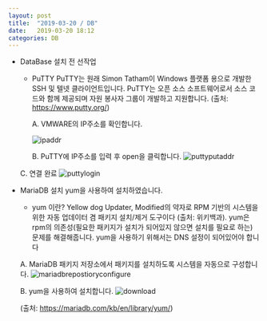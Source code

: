 ```yaml
---
layout: post
title:  "2019-03-20 / DB"
date:   2019-03-20 18:12
categories: DB
---
```

-	DataBase 설치 전 선작업
	- PuTTY 
PuTTY는 원래 Simon Tatham이 Windows 플랫폼 용으로 개발한 SSH 및 텔넷 클라이언트입니다. PuTTY는 오픈 소스 소프트웨어로서 소스 코드와 함께 제공되며 자원 봉사자 그룹이 개발하고 지원합니다. (출처: https://www.putty.org/)

        A. VMWARE의 IP주소를 확인합니다.

        ![ipaddr](https://user-images.githubusercontent.com/48667798/54672429-5acc4180-4b3b-11e9-9fe3-b4796610e4fb.JPG)

        B. PuTTY에 IP주소를 입력 후 open을 클릭합니다.
![puttyputaddr](https://user-images.githubusercontent.com/48667798/54672433-5b64d800-4b3b-11e9-9682-6a13db5ce033.JPG)

	C. 연결 완료
![puttylogin](https://user-images.githubusercontent.com/48667798/54672431-5acc4180-4b3b-11e9-8638-afda9ed68f10.JPG)

-	MariaDB 설치
	yum을 사용하여 설치하였습니다.

	- yum 이란? 
    Yellow dog Updater, Modified의 약자로 RPM 기반의 시스템을 위한 자동 업데이터 겸 패키지 설치/제거 도구이다 (출처: 위키백과). 
    yum은 rpm의 의존성(필요한 패키지가 설치가 되어있지 않으면 설치를 필요로 하는) 문제를 해결해줍니다.
    yum을 사용하기 위해서는 DNS 설정이 되어있어야 합니다

     A.	MariaDB 패키지 저장소에서 패키지를 설치하도록 시스템을 자동으로 구성합니다.
![mariadbrepostioryconfigure](https://user-images.githubusercontent.com/48667798/54672430-5acc4180-4b3b-11e9-93a1-a78143fe0fd0.JPG)

     B.	yum을 사용하여 설치합니다.
![download](https://user-images.githubusercontent.com/48667798/54672435-5b64d800-4b3b-11e9-8a25-2481f2160fce.JPG)

	(출처: https://mariadb.com/kb/en/library/yum/)


